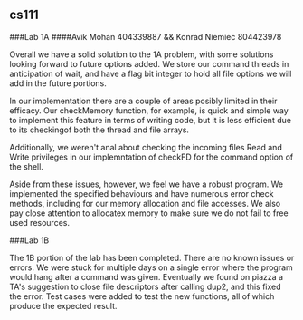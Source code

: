 ## cs111
###Lab 1A
####Avik Mohan 404339887  && Konrad Niemiec 804423978

Overall we have a solid solution to the 1A problem, with some solutions looking forward to future options added. We store our command threads in anticipation of wait, and have a flag bit integer to hold all file options we will add in the future portions.

In our implementation there are a couple of areas posibly limited in their efficacy. Our checkMemory function, for example, is quick and simple way to implement this feature in terms of writing code, but it is less efficient due to its checkingof both the thread and file arrays.

Additionally, we weren't anal about checking the incoming files Read and Write privileges in our implemntation of checkFD for the command option of the shell.

Aside from these issues, however, we feel we have a robust program. We implemented the specified behaviours and have numerous error check methods, including for our memory allocation and file accesses. We also pay close attention to allocatex memory to make sure we do not fail to free used resources.

###Lab 1B

The 1B portion of the lab has been completed. There are no known issues or errors. We were stuck for multiple days on a single error where the program would hang after a command was given. Eventually we found on piazza a TA's suggestion to close file descriptors after calling dup2, and this fixed the error. Test cases were added to test the new functions, all of which produce the expected result.
